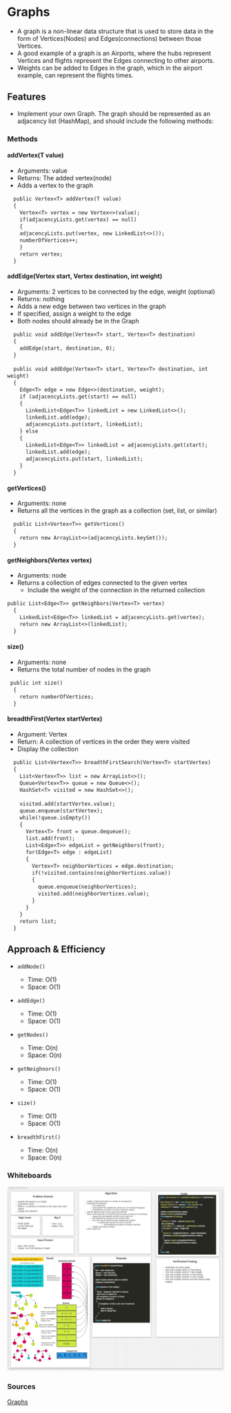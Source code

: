 # Graphs

- A graph is a non-linear data structure that is used to store data in the form of Vertices(Nodes) and Edges(connections) between those Vertices.
- A good example of a graph is an Airports, where the hubs represent Vertices and flights represent the Edges connecting to other airports.
- Weights can be added to Edges in the graph, which in the airport example, can represent the flights times.

## Features

- Implement your own Graph. The graph should be represented as an adjacency list (HashMap), and should include the following methods:

### Methods

#### addVertex(T value)

- Arguments: value
- Returns: The added vertex(node)
- Adds a vertex to the graph

```
  public Vertex<T> addVertex(T value)
  {
    Vertex<T> vertex = new Vertex<>(value);
    if(adjacencyLists.get(vertex) == null)
    {
    adjacencyLists.put(vertex, new LinkedList<>());
    numberOfVertices++;
    }
    return vertex;
  }
```

#### addEdge(Vertex<T> start, Vertex<T> destination, int weight)

- Arguments: 2 vertices to be connected by the edge, weight (optional)
- Returns: nothing
- Adds a new edge between two vertices in the graph
- If specified, assign a weight to the edge
- Both nodes should already be in the Graph

```
  public void addEdge(Vertex<T> start, Vertex<T> destination)
  {
    addEdge(start, destination, 0);
  }

  public void addEdge(Vertex<T> start, Vertex<T> destination, int weight)
  {
    Edge<T> edge = new Edge<>(destination, weight);
    if (adjacencyLists.get(start) == null)
    {
      LinkedList<Edge<T>> linkedList = new LinkedList<>();
      linkedList.add(edge);
      adjacencyLists.put(start, linkedList);
    } else
    {
      LinkedList<Edge<T>> linkedList = adjacencyLists.get(start);
      linkedList.add(edge);
      adjacencyLists.put(start, linkedList);
    }
  }
```

#### getVertices()

- Arguments: none
- Returns all the vertices in the graph as a collection (set, list, or similar)

```
  public List<Vertex<T>> getVertices()
  {
    return new ArrayList<>(adjacencyLists.keySet());
  }
```

#### getNeighbors(Vertex<T> vertex)

- Arguments: node
- Returns a collection of edges connected to the given vertex
  - Include the weight of the connection in the returned collection

```
public List<Edge<T>> getNeighbors(Vertex<T> vertex)
  {
    LinkedList<Edge<T>> linkedList = adjacencyLists.get(vertex);
    return new ArrayList<>(linkedList);
  }
```

#### size()

- Arguments: none
- Returns the total number of nodes in the graph

```
 public int size()
  {
    return numberOfVertices;
  }
```

#### breadthFirst(Vertex<T> startVertex)

- Argument: Vertex
- Return: A collection of vertices in the order they were visited
- Display the collection

```
  public List<Vertex<T>> breadthFirstSearch(Vertex<T> startVertex)
  {
    List<Vertex<T>> list = new ArrayList<>();
    Queue<Vertex<T>> queue = new Queue<>();
    HashSet<T> visited = new HashSet<>();

    visited.add(startVertex.value);
    queue.enqueue(startVertex);
    while(!queue.isEmpty())
    {
      Vertex<T> front = queue.dequeue();
      list.add(front);
      List<Edge<T>> edgeList = getNeighbors(front);
      for(Edge<T> edge : edgeList)
      {
        Vertex<T> neighborVertices = edge.destination;
        if(!visited.contains(neighborVertices.value))
        {
          queue.enqueue(neighborVertices);
          visited.add(neighborVertices.value);
        }
      }
    }
    return list;
  }
```
## Approach & Efficiency

- `addNode()`
  - Time: O(1)
  - Space: O(1)

- `addEdge()`
  - Time: O(1)
  - Space: O(1)

- `getNodes()`
  - Time: O(n)
  - Space: O(n)

- `getNeighnors()`
  - Time: O(1)
  - Space: O(1)

- `size()`
  - Time: O(1)
  - Space: O(1)

- `breadthFirst()`
  - Time: O(n)
  - Space: O(n)

### Whiteboards

![WhiteBoard](../../assets/graphBreadthFirst.PNG)

### Sources

[Graphs](https://codefellows.github.io/common_curriculum/data_structures_and_algorithms/Code_401/class-35/resources/graphs.html)
